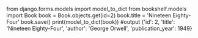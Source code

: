 from django.forms.models import model_to_dict
from bookshelf.models import Book
book = Book.objects.get(id=2)
book.title = 'Nineteen Eighty-Four' 
book.save()
print(model_to_dict(book))
#output {'id': 2, 'title': 'Nineteen Eighty-Four', 'author': 'George Orwell', 'publication_year': 1949}